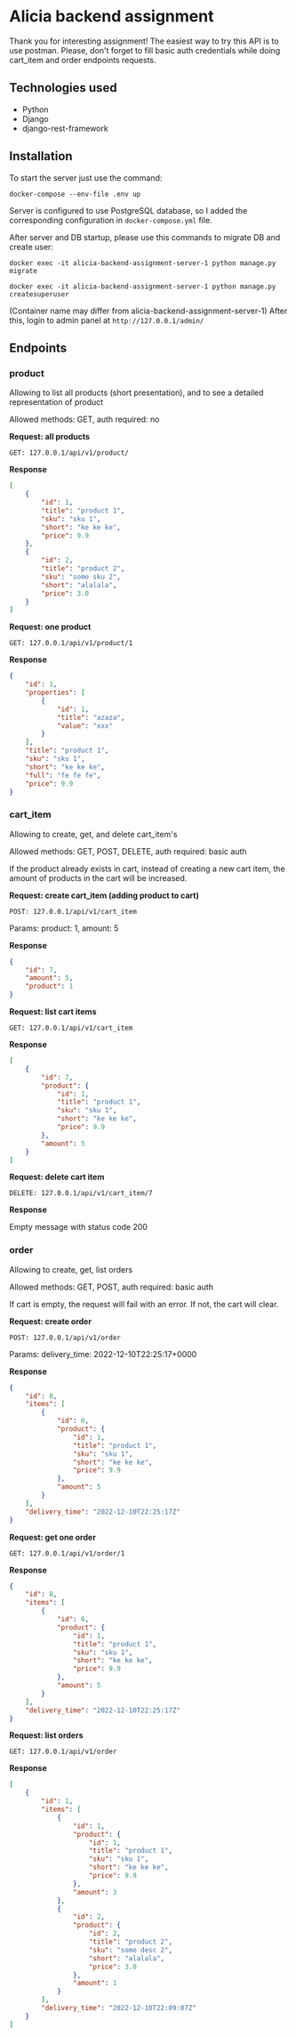# Alicia backend assignment

Thank you for interesting assignment!
The easiest way to try this API is to use postman.
Please, don't forget to fill basic auth credentials while doing cart_item and order endpoints requests.

## Technologies used
- Python
- Django
- django-rest-framework

## Installation
To start the server just use the command:

``` docker-compose --env-file .env up ```

Server is configured to use PostgreSQL database, so I added the corresponding configuration in ```docker-compose.yml``` file.

After server and DB startup, please use this commands to migrate DB and create user:

``` docker exec -it alicia-backend-assignment-server-1 python manage.py migrate ```

``` docker exec -it alicia-backend-assignment-server-1 python manage.py createsuperuser ```

(Container name may differ from alicia-backend-assignment-server-1)
After this, login to admin panel at ``` http://127.0.0.1/admin/ ```

## Endpoints

### product
Allowing to list all products (short presentation), and to see a detailed representation of product

Allowed methods: GET, auth required: no

**Request: all products**

``` GET: 127.0.0.1/api/v1/product/ ```

**Response**
```json
[
    {
        "id": 1,
        "title": "product 1",
        "sku": "sku 1",
        "short": "ke ke ke",
        "price": 9.9
    },
    {
        "id": 2,
        "title": "product 2",
        "sku": "some sku 2",
        "short": "alalala",
        "price": 3.0
    }
]
```

**Request: one product**

``` GET: 127.0.0.1/api/v1/product/1 ```

**Response**
```json
{
    "id": 1,
    "properties": [
        {
            "id": 1,
            "title": "azaza",
            "value": "xxx"
        }
    ],
    "title": "product 1",
    "sku": "sku 1",
    "short": "ke ke ke",
    "full": "fe fe fe",
    "price": 9.9
}
```

### cart_item
Allowing to create, get, and delete cart_item's

Allowed methods: GET, POST, DELETE, auth required: basic auth

If the product already exists in cart, instead of creating a new cart item, the amount of products in the cart will be increased.

**Request: create cart_item (adding product to cart)**

``` POST: 127.0.0.1/api/v1/cart_item ```

Params: product: 1, amount: 5

**Response**
```json
{
    "id": 7,
    "amount": 5,
    "product": 1
}
```

**Request: list cart items**

``` GET: 127.0.0.1/api/v1/cart_item ```

**Response**
```json
[
    {
        "id": 7,
        "product": {
            "id": 1,
            "title": "product 1",
            "sku": "sku 1",
            "short": "ke ke ke",
            "price": 9.9
        },
        "amount": 5
    }
]
```

**Request: delete cart item**

``` DELETE: 127.0.0.1/api/v1/cart_item/7 ```

**Response**

Empty message with status code 200

### order

Allowing to create, get, list orders

Allowed methods: GET, POST, auth required: basic auth

If cart is empty, the request will fail with an error.
If not, the cart will clear.

**Request: create order**

``` POST: 127.0.0.1/api/v1/order ```

Params: delivery_time: 2022-12-10T22:25:17+0000

**Response**
```json
{
    "id": 8,
    "items": [
        {
            "id": 6,
            "product": {
                "id": 1,
                "title": "product 1",
                "sku": "sku 1",
                "short": "ke ke ke",
                "price": 9.9
            },
            "amount": 5
        }
    ],
    "delivery_time": "2022-12-10T22:25:17Z"
}
```

**Request: get one order**

``` GET: 127.0.0.1/api/v1/order/1 ```


**Response**
```json
{
    "id": 8,
    "items": [
        {
            "id": 6,
            "product": {
                "id": 1,
                "title": "product 1",
                "sku": "sku 1",
                "short": "ke ke ke",
                "price": 9.9
            },
            "amount": 5
        }
    ],
    "delivery_time": "2022-12-10T22:25:17Z"
}
```

**Request: list orders**

``` GET: 127.0.0.1/api/v1/order ```


**Response**
```json
[
    {
        "id": 1,
        "items": [
            {
                "id": 1,
                "product": {
                    "id": 1,
                    "title": "product 1",
                    "sku": "sku 1",
                    "short": "ke ke ke",
                    "price": 9.9
                },
                "amount": 3
            },
            {
                "id": 2,
                "product": {
                    "id": 2,
                    "title": "product 2",
                    "sku": "some desc 2",
                    "short": "alalala",
                    "price": 3.0
                },
                "amount": 1
            }
        ],
        "delivery_time": "2022-12-10T22:09:07Z"
    }
]
```

